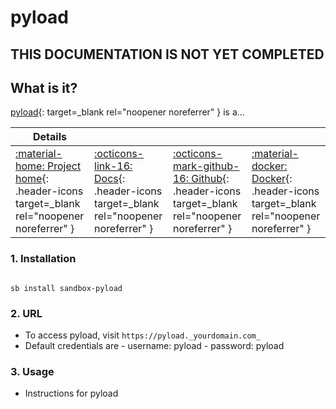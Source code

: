 # pyload

## THIS DOCUMENTATION IS NOT YET COMPLETED

## What is it?

[pyload](https://pyload.net/){: target=_blank rel="noopener noreferrer" } is a...

| Details     |             |             |             |
|-------------|-------------|-------------|-------------|
| [:material-home: Project home](https://pyload.url){: .header-icons target=_blank rel="noopener noreferrer" } | [:octicons-link-16: Docs](https://pyload.docs.url){: .header-icons target=_blank rel="noopener noreferrer" } | [:octicons-mark-github-16: Github](https://github.com/pyload/pyload){: .header-icons target=_blank rel="noopener noreferrer" } | [:material-docker: Docker](https://hub.docker.com/r/pyload/pyload){: .header-icons target=_blank rel="noopener noreferrer" }|

### 1. Installation

``` shell

sb install sandbox-pyload

```

### 2. URL

- To access pyload, visit `https://pyload._yourdomain.com_`
- Default credentials are - username: pyload - password: pyload

### 3. Usage

- Instructions for pyload
